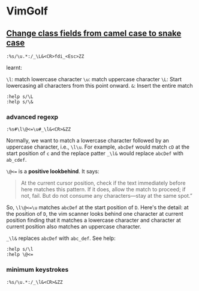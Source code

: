 # VimGolf

## [Change class fields from camel case to snake case](https://www.vimgolf.com/challenges/9v0067056336000000000514)

```
:%s/\u.*:/_\L&<CR>fdi_<Esc>ZZ
```

learnt:

`\l`: match lowercase character
`\u`: match uppercase character
`\L`: Start lowercasing all characters from this point onward.
`&`: Insert the entire match

```
:help s/\L
:help s/\&
```

### advanced regexp

```
:%s#\l\@<=\u#_\l&<CR>&ZZ
```

Normally, we want to match a lowercase character followed by an uppercase character,
i.e., `\l\u`. For example, `abcDef` would match `cD` at the start position of `c` and
the replace patter `_\l&` would replace `abcDef` with `ab_cdef`.

`\@<=` is a **positive lookbehind**. It says:

> At the current cursor position, check if the text immediately before here matches
> this pattern. If it does, allow the match to proceed; if not, fail. But do not
> consume any characters—stay at the same spot.”

So, `\l\@<=\u` matches `abcDef` at the start position of `D`. Here's the detail:
at the position of `D`, the vim scanner looks behind one character at current
position finding that it matches a lowercase character and character at current
position also matches an uppercase character.

`_\l&` replaces `abcDef` with `abc_def`. See help:

```
:help s/\l
:help \@<=
```

### minimum keystrokes

```
:%s/\u.*:/_\l&<CR>&ZZ
```
